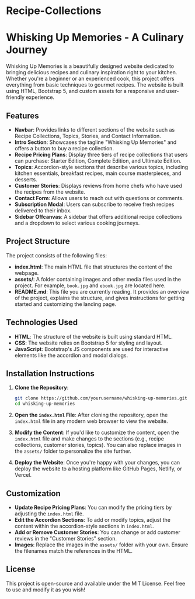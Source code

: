 # Recipe-Collections
# Whisking Up Memories - A Culinary Journey

Whisking Up Memories is a beautifully designed website dedicated to bringing delicious recipes and culinary inspiration right to your kitchen. Whether you're a beginner or an experienced cook, this project offers everything from basic techniques to gourmet recipes. The website is built using HTML, Bootstrap 5, and custom assets for a responsive and user-friendly experience.

## Features

- **Navbar**: Provides links to different sections of the website such as Recipe Collections, Topics, Stories, and Contact Information.
- **Intro Section**: Showcases the tagline "Whisking Up Memories" and offers a button to buy a recipe collection.
- **Recipe Pricing Plans**: Display three tiers of recipe collections that users can purchase: Starter Edition, Complete Edition, and Ultimate Edition.
- **Topics**: Accordion-style sections that describe various topics, including kitchen essentials, breakfast recipes, main course masterpieces, and desserts.
- **Customer Stories**: Displays reviews from home chefs who have used the recipes from the website.
- **Contact Form**: Allows users to reach out with questions or comments.
- **Subscription Modal**: Users can subscribe to receive fresh recipes delivered to their inbox.
- **Sidebar Offcanvas**: A sidebar that offers additional recipe collections and a dropdown to select various cooking journeys.

## Project Structure

The project consists of the following files:

- **index.html**: The main HTML file that structures the content of the webpage.
- **assets/**: A folder containing images and other media files used in the project. For example, `book.jpg` and `ebook.jpg` are located here.
- **README.md**: This file you are currently reading. It provides an overview of the project, explains the structure, and gives instructions for getting started and customizing the landing page.

## Technologies Used

- **HTML**: The structure of the website is built using standard HTML.
- **CSS**: The website relies on Bootstrap 5 for styling and layout.
- **JavaScript**: Bootstrap's JS components are used for interactive elements like the accordion and modal dialogs.

## Installation Instructions

1. **Clone the Repository**:
   ```bash
   git clone https://github.com/yourusername/whisking-up-memories.git
   cd whisking-up-memories
2. **Open the `index.html` File**:
   After cloning the repository, open the `index.html` file in any modern web browser to view the website.

3. **Modify the Content**:
   If you'd like to customize the content, open the `index.html` file and make changes to the sections (e.g., recipe collections, customer stories, topics). You can also replace images in the `assets/` folder to personalize the site further.

4. **Deploy the Website**:
   Once you're happy with your changes, you can deploy the website to a hosting platform like GitHub Pages, Netlify, or Vercel.

## Customization

- **Update Recipe Pricing Plans**: You can modify the pricing tiers by adjusting the `index.html` file.
- **Edit the Accordion Sections**: To add or modify topics, adjust the content within the accordion-style sections in `index.html`.
- **Add or Remove Customer Stories**: You can change or add customer reviews in the "Customer Stories" section.
- **Images**: Replace the images in the `assets/` folder with your own. Ensure the filenames match the references in the HTML.

## License

This project is open-source and available under the MIT License. Feel free to use and modify it as you wish!
